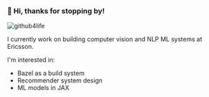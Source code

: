 ### 👋 Hi, thanks for stopping by!

![github4life](https://github4life.herokuapp.com/solanyn.gif)

I currently work on building computer vision and NLP ML systems at Ericsson. 

I'm interested in:

* Bazel as a build system
* Recommender system design
* ML models in JAX
